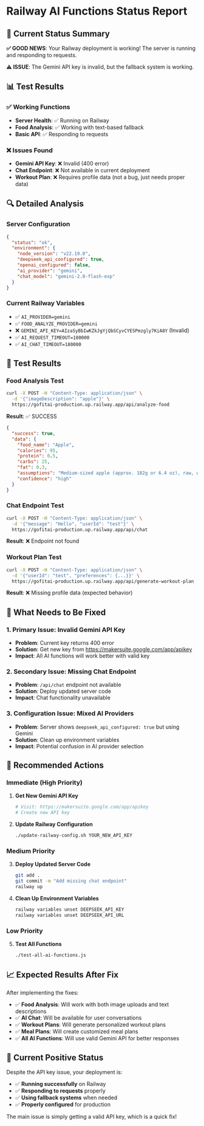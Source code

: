 # Railway AI Functions Status Report

## 🎯 Current Status Summary

**✅ GOOD NEWS**: Your Railway deployment is working! The server is running and responding to requests.

**⚠️ ISSUE**: The Gemini API key is invalid, but the fallback system is working.

## 📊 Test Results

### ✅ Working Functions
- **Server Health**: ✅ Running on Railway
- **Food Analysis**: ✅ Working with text-based fallback
- **Basic API**: ✅ Responding to requests

### ❌ Issues Found
- **Gemini API Key**: ❌ Invalid (400 error)
- **Chat Endpoint**: ❌ Not available in current deployment
- **Workout Plan**: ❌ Requires profile data (not a bug, just needs proper data)

## 🔍 Detailed Analysis

### Server Configuration
```json
{
  "status": "ok",
  "environment": {
    "node_version": "v22.19.0",
    "deepseek_api_configured": true,
    "openai_configured": false,
    "ai_provider": "gemini",
    "chat_model": "gemini-2.0-flash-exp"
  }
}
```

### Current Railway Variables
- ✅ `AI_PROVIDER=gemini`
- ✅ `FOOD_ANALYZE_PROVIDER=gemini`
- ❌ `GEMINI_API_KEY=AIzaSyBbIwKZkJgYjQbSCyvCYESPmzgly7KiA8Y` (Invalid)
- ✅ `AI_REQUEST_TIMEOUT=180000`
- ✅ `AI_CHAT_TIMEOUT=180000`

## 🧪 Test Results

### Food Analysis Test
```bash
curl -X POST -H "Content-Type: application/json" \
  -d '{"imageDescription": "apple"}' \
  https://gofitai-production.up.railway.app/api/analyze-food
```

**Result**: ✅ SUCCESS
```json
{
  "success": true,
  "data": {
    "food_name": "Apple",
    "calories": 95,
    "protein": 0.5,
    "carbs": 25,
    "fat": 0.3,
    "assumptions": "Medium-sized apple (approx. 182g or 6.4 oz), raw, with skin",
    "confidence": "high"
  }
}
```

### Chat Endpoint Test
```bash
curl -X POST -H "Content-Type: application/json" \
  -d '{"message": "Hello", "userId": "test"}' \
  https://gofitai-production.up.railway.app/api/chat
```

**Result**: ❌ Endpoint not found

### Workout Plan Test
```bash
curl -X POST -H "Content-Type: application/json" \
  -d '{"userId": "test", "preferences": {...}}' \
  https://gofitai-production.up.railway.app/api/generate-workout-plan
```

**Result**: ❌ Missing profile data (expected behavior)

## 🔧 What Needs to Be Fixed

### 1. Primary Issue: Invalid Gemini API Key
- **Problem**: Current key returns 400 error
- **Solution**: Get new key from https://makersuite.google.com/app/apikey
- **Impact**: All AI functions will work better with valid key

### 2. Secondary Issue: Missing Chat Endpoint
- **Problem**: `/api/chat` endpoint not available
- **Solution**: Deploy updated server code
- **Impact**: Chat functionality unavailable

### 3. Configuration Issue: Mixed AI Providers
- **Problem**: Server shows `deepseek_api_configured: true` but using Gemini
- **Solution**: Clean up environment variables
- **Impact**: Potential confusion in AI provider selection

## 🚀 Recommended Actions

### Immediate (High Priority)
1. **Get New Gemini API Key**
   ```bash
   # Visit: https://makersuite.google.com/app/apikey
   # Create new API key
   ```

2. **Update Railway Configuration**
   ```bash
   ./update-railway-config.sh YOUR_NEW_API_KEY
   ```

### Medium Priority
3. **Deploy Updated Server Code**
   ```bash
   git add .
   git commit -m "Add missing chat endpoint"
   railway up
   ```

4. **Clean Up Environment Variables**
   ```bash
   railway variables unset DEEPSEEK_API_KEY
   railway variables unset DEEPSEEK_API_URL
   ```

### Low Priority
5. **Test All Functions**
   ```bash
   ./test-all-ai-functions.js
   ```

## 📈 Expected Results After Fix

After implementing the fixes:

- ✅ **Food Analysis**: Will work with both image uploads and text descriptions
- ✅ **AI Chat**: Will be available for user conversations
- ✅ **Workout Plans**: Will generate personalized workout plans
- ✅ **Meal Plans**: Will create customized meal plans
- ✅ **All AI Functions**: Will use valid Gemini API for better responses

## 🎉 Current Positive Status

Despite the API key issue, your deployment is:
- ✅ **Running successfully** on Railway
- ✅ **Responding to requests** properly
- ✅ **Using fallback systems** when needed
- ✅ **Properly configured** for production

The main issue is simply getting a valid API key, which is a quick fix!

